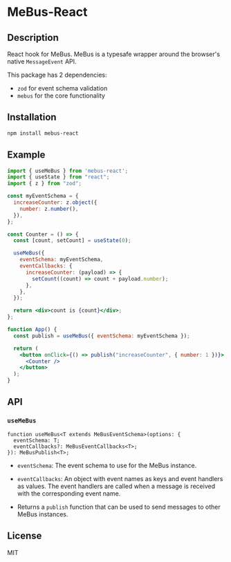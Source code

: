 # MeBus-React

## Description

React hook for MeBus. MeBus is a typesafe wrapper around the browser's native `MessageEvent` API.

This package has 2 dependencies:
- `zod` for event schema validation
- `mebus` for the core functionality

## Installation

```bash
npm install mebus-react
```

## Example

```jsx
import { useMeBus } from 'mebus-react';
import { useState } from "react";
import { z } from "zod";

const myEventSchema = {
  increaseCounter: z.object({
    number: z.number(),
  }),
};

const Counter = () => {
  const [count, setCount] = useState(0);

  useMeBus({
    eventSchema: myEventSchema,
    eventCallbacks: {
      increaseCounter: (payload) => {
        setCount((count) => count + payload.number);
      },
    },
  });

  return <div>count is {count}</div>;
};

function App() {
  const publish = useMeBus({ eventSchema: myEventSchema });

  return (
    <button onClick={() => publish("increaseCounter", { number: 1 })}>
      <Counter />
    </button>
  );
}
```

## API

### `useMeBus`

```tsx
function useMeBus<T extends MeBusEventSchema>(options: {
  eventSchema: T;
  eventCallbacks?: MeBusEventCallbacks<T>;
}): MeBusPublish<T>;
```

- `eventSchema`: The event schema to use for the MeBus instance.

- `eventCallbacks`: An object with event names as keys and event handlers as values. The event handlers are called when a message is received with the corresponding event name.

- Returns a `publish` function that can be used to send messages to other MeBus instances.

## License

MIT



